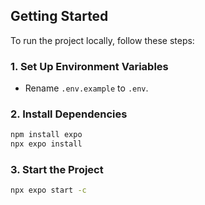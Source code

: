 ## Getting Started
To run the project locally, follow these steps:

### 1. Set Up Environment Variables
- Rename `.env.example` to `.env`.

### 2. Install Dependencies
  ```bash
  npm install expo
  npx expo install
  ```

### 3. Start the Project
  ```bash
  npx expo start -c
  ```
